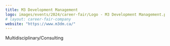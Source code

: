 ```yaml
---
title: M3 Development Management
logo: images/events/2024/career-fair/Logo - M3 Development Management.png
# layout: career-fair-company
website: "https://www.m3dm.ca/"
---
```


Multidisciplinary/Consulting
